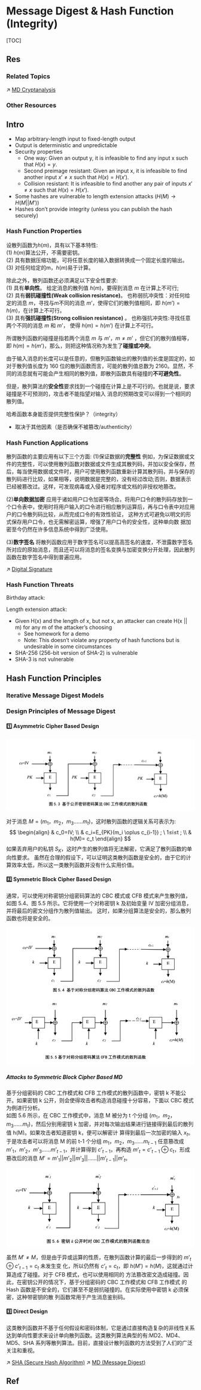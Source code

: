 # Message Digest & Hash Function (Integrity)

[TOC]



## Res
### Related Topics
↗ [MD Cryptanalysis](../../../../🤮%20Cryptanalysis/Modern%20Cipher%20Cryptanalysis/MD%20Cryptanalysis/MD%20Cryptanalysis.md)


### Other Resources



## Intro
- Map arbitrary-length input to fixed-length output
- Output is deterministic and unpredictable
- Security properties
	- One way: Given an output y, it is infeasible to find any input x such that $H(x) = y$.
	- Second preimage resistant: Given an input x, it is infeasible to find another input $x' \neq x$ such that $H(x) = H(x')$.
	- Collision resistant: It is infeasible to find another any pair of inputs $x' \neq x$ such that $H(x) = H(x')$.
- Some hashes are vulnerable to length extension attacks $(H(M) → H(M||M’))$
- Hashes don’t provide integrity (unless you can publish the hash securely)


### Hash Function Properties
设散列函数为$h(m)$，具有以下基本特性:  
(1) $h(m)$算法公开，不需要密钥。  
(2) 具有数据压缩功能，可将任意长度的输入数据转换成一个固定长度的输出。
(3) 对任何给定的m，$h(m)$易于计算。

除此之外，散列函数还必须满足以下安全性要求:  
(1) 具有**单向性**。
给定消息的散列值 $h(m)$，要得到消息 $m$ 在计算上不可行;  
(2) 具有**弱抗碰撞性(Weak collision resistance)**。
也称弱抗冲突性：对任何给定的消息 $m$，寻找与$m$不同的消息 $m’$，使得它们的散列值相同，即 $h(m’)=h (m)$，在计算上不可行。  
(3) 具有**强抗碰撞性(Strong collision resistance)** 。
也称强抗冲突性:寻找任意两个不同的消息 $m$ 和 $m’$， 使得 $h(m)=h(m’)$ 在计算上不可行。  

所谓散列函数的碰撞是指若两个消息 $m$ 与 $m’$，$m \neq m’$ ，但它们的散列值相等，即 $h(m) = h(m’)$，那么，则把这种情况称为发生了**碰撞或冲突**。

由于输入消息的长度可以是任意的，但散列函数输出的散列值的长度是固定的，如对于散列值长度为 160 位的散列函数而言，可能的散列值总数为 2160。显然，不同的消息就有可能会产生相同的散列值，即散列函数具有碰撞的**不可避免性**。

但是，散列算法的**安全性**要求找到一个碰撞在计算上是不可行的。也就是说，要求碰撞是不可预测的，攻击者不能指望对输入 消息的预期改变可以得到一个相同的散列值。

哈希函数本身能否提供完整性保护？（integrity）
- 取决于其他因素（是否确保不被篡改/authenticity）


### Hash Function Applications
散列函数的主要应用有以下三个方面:
(1)保证数据的**完整性** 
例如，为保证数据或文件的完整性，可以使用散列函数对数据或文件生成其散列码，并加以安全保存，然后，每当使用数据或文件时，用户可使用散列函数重新计算其散列码，并与保存的散列码进行比较，如果相等，说明数据是完整的，没有经过改动;否则，数据表示已经被篡改过。这样，可发现病毒或入侵者对程序或文档的非授权地篡改。

(2)**单向数据加密** 
应用于诸如用户口令加密等场合。将用户口令的散列码存放到一个口令表中，使用时将用户输入的口令进行相应散列运算后，再与口令表中对应用户的口令散列码比较，从而完成口令的有效性验证， 这种方式可避免以明文的形式保存用户口令，也无需解密运算，增强了用户口令的安全性，这种单向数 据加密至今仍然在许多信息系统中得到广泛使用。

(3)**数字签名**
将散列函数应用于数字签名可以提高高签名的速度，不泄露数字签名所对应的原始消息，而且还可以将消息的签名变换与加密变换分开处理，因此散列函数在数字签名中得到普遍应用。

↗ [Digital Signature](../Message%20Authentication%20(报文鉴别，消息鉴别)/Digital%20Signature/Digital%20Signature.md)


### Hash Function Threats
Birthday attack:

Length extension attack:
- Given H(x) and the length of x, but not x, an attacker can create H(x || m) for any m of the attacker’s choosing
	- See homework for a demo
	- Note: This doesn’t violate any property of hash functions but is undesirable in some circumstances
- SHA-256 (256-bit version of SHA-2) is vulnerable    
- SHA-3 is not vulnerable



## Hash Function Principles
### Iterative Message Digest Models


### Design Principles of Message Digest
#### 1️⃣ Asymmetric Cipher Based Design
![](../../../../../../../Assets/Pics/Screenshot%202023-05-21%20at%201.32.35%20PM.png)

对于消息 $M=(m_1，m_2，m_3......m_t)$，这时散列函数的逻辑关系可表示为: 
$$
\begin{align}
& c_0=IV; \\
& c_i=E_{PK}(m_i \oplus c_{i-1}) ; \ 1≤i≤t ; \\
& h(M)= c_t
\end{align}
$$
如果丢弃用户的私钥 $S_K$，这时产生的散列值将无法解密，它满足了散列函数的单向性要求。 虽然在合理的假设下，可以证明这类散列函数是安全的，由于它的计算效率太低，所以这一类散列函数并没有什么实用价值。
#### 2️⃣ Symmetric Block Cipher Based Design
通常，可以使用对称密钥分组密码算法的 CBC 模式或 CFB 模式来产生散列值，如图 5.4、图 5.5 所示。它将使用一个对称密钥 k 及初始变量 IV 加密分组消息，并将最后的密文分组作为散列值输出。 这时，如果分组算法是安全的，那么散列函数也将是安全的。

![](../../../../../../../Assets/Pics/Screenshot%202023-05-21%20at%201.32.56%20PM.png)
##### Attacks to Symmetric Block Cipher Based MD
基于分组密码的 CBC 工作模式和 CFB 工作模式的散列函数中，密钥 k 不能公开。如果密钥 k 公开，则会使得攻击者构造消息碰撞十分容易，下面以 CBC 模式为例进行分析。  
如图 5.6 所示，在 CBC 工作模式中，消息 M 被分为 t 个分组 $(m_1，m_2，m_3......m_t)$，然后分别用密钥 k 加密，并对每次输出结果进行链接得到最后的散列值 h(M)。如果攻击者知道密钥 k，便可以解密计 算得到最后一次加密的输入 $x_t$。于是攻击者可以将消息 M 的前 t-1 个分组 $m_1，m_2，m_3......m_{t-1}$ 任意篡改成 $m’_1，m’_2，m’_3......m’_{t-1}$，并计算得到 $c’_{t-1}$，再构造 $m’_t= c’_{t-1} \oplus c_t$，形成篡改后的消息 $M’=m’_1||m’_2||m’_3||...... ||m’_{t-1}||m’_t$。

![](../../../../../../../Assets/Pics/Screenshot%202023-05-21%20at%201.33.31%20PM.png)

虽然 $M' \neq M$，但是由于异或运算的性质，在散列函数计算的最后一步得到的 $m’_t \oplus c’_{t-1}=c_t$ 未发生变 化，所以仍然有 $c’_t= c_t$，即 $h(M’)=h(M)$，这就通过计算造成了碰撞。对于 CFB 模式，也可以使用相同的 方法篡改密文造成碰撞。因此，在密钥公开的情况下，基于分组密码的 CBC 工作模式和 CFB 工作模式 的 Hash 函数是不安全的，它们甚至不是弱抗碰撞的。在实际使用中密钥 k 必须保密，这种带密钥的散 列函数常用于产生消息鉴别码。
#### 3️⃣ Direct Design
这类散列函数并不基于任何假设和密码体制，它是通过直接构造复杂的非线性关系达到单向性要求来设计单向散列函数。这类散列算法典型的有:MD2、MD4、MD5、SHA 系列等散列算法。目前，直接设计散列函数的方法受到了人们的广泛关注和重视。

↗ [SHA (Secure Hash Algorithm)](SHA%20(Secure%20Hash%20Algorithm)/SHA%20(Secure%20Hash%20Algorithm).md)
↗ [MD (Message Digest)](MD%20(Message%20Digest)/MD%20(Message%20Digest).md)



## Ref
[👍 哈希碰撞与生日攻击 | 阮一峰的网络日志]: https://www.ruanyifeng.com/blog/2018/09/hash-collision-and-birthday-attack.html

[Birthday attack | Wikipedia]: https://en.wikipedia.org/wiki/Birthday_attack
